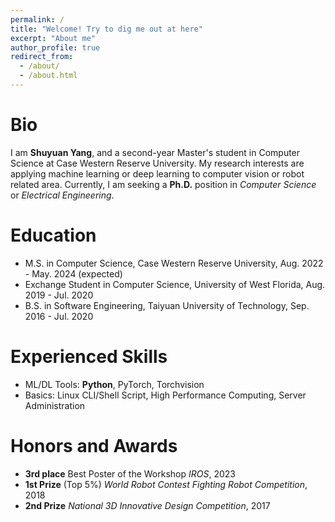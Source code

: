```yaml
---
permalink: /
title: "Welcome! Try to dig me out at here"
excerpt: "About me"
author_profile: true
redirect_from: 
  - /about/
  - /about.html
---
```


Bio
======
I am **Shuyuan Yang**, and a second-year Master's student in Computer Science at Case Western Reserve University. My research interests are applying machine learning or deep learning to computer vision or robot related area. Currently, I am seeking a **Ph.D.** position in *Computer Science* or *Electrical Engineering*. 

Education
======
* M.S. in Computer Science, Case Western Reserve University, Aug. 2022 - May. 2024 (expected)
* Exchange Student  in Computer Science, University of West Florida, Aug. 2019 - Jul. 2020
* B.S. in Software Engineering, Taiyuan University of Technology, Sep. 2016 - Jul. 2020

Experienced Skills
======
* ML/DL Tools: **Python**, PyTorch, Torchvision
* Basics: Linux CLI/Shell Script, High Performance Computing, Server Administration

Honors and Awards
======
- **3rd place** Best Poster of the Workshop *IROS*, 2023
- **1st Prize** (Top 5%) *World Robot Contest Fighting Robot Competition*, 2018
- **2nd Prize** *National 3D Innovative Design Competition*, 2017

